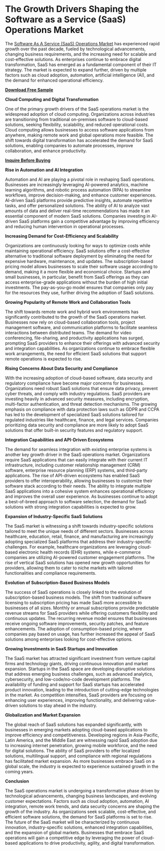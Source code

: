 # The Growth Drivers Shaping the Software as a Service (SaaS) Operations Market

The [Software As A Service (SaaS) Operations Market](https://www.nextmsc.com/report/software-as-a-service-saas-operation-market) has experienced rapid growth over the past decade, fueled by technological advancements, changing business requirements, and the increasing need for scalable and cost-effective solutions. As enterprises continue to embrace digital transformation, SaaS has emerged as a fundamental component of their IT strategy. The market is expected to expand further, driven by multiple factors such as cloud adoption, automation, artificial intelligence (AI), and the demand for enhanced operational efficiency.

[**Download Free Sample**](https://www.nextmsc.com/report/software-as-a-service-saas-operation-market) 

**Cloud Computing and Digital Transformation**

One of the primary growth drivers of the SaaS operations market is the widespread adoption of cloud computing. Organizations across industries are transitioning from traditional on-premises software to cloud-based solutions, seeking flexibility, scalability, and reduced operational costs. Cloud computing allows businesses to access software applications from anywhere, making remote work and global operations more feasible. The shift towards digital transformation has accelerated the demand for SaaS solutions, enabling companies to automate processes, improve collaboration, and enhance productivity.

[**Inquire Before Buying**](https://www.nextmsc.com/software-as-a-service-saas-operation-market/inquire-before-buying) 

**Rise in Automation and AI Integration**

Automation and AI are playing a pivotal role in reshaping SaaS operations. Businesses are increasingly leveraging AI-powered analytics, machine learning algorithms, and robotic process automation (RPA) to streamline workflows, improve decision-making, and enhance customer experiences. AI-driven SaaS platforms provide predictive insights, automate repetitive tasks, and offer personalized solutions. The ability of AI to analyze vast amounts of data and deliver real-time recommendations has made it an essential component of modern SaaS solutions. Companies investing in AI-driven SaaS platforms gain a competitive advantage by improving efficiency and reducing human intervention in operational processes.

**Increasing Demand for Cost-Efficiency and Scalability**

Organizations are continuously looking for ways to optimize costs while maintaining operational efficiency. SaaS solutions offer a cost-effective alternative to traditional software deployment by eliminating the need for expensive hardware, maintenance, and updates. The subscription-based pricing model allows businesses to scale their software usage according to demand, making it a more flexible and economical choice. Startups and small businesses, in particular, benefit from SaaS offerings as they can access enterprise-grade applications without the burden of high initial investments. The pay-as-you-go model ensures that companies only pay for the resources they use, further driving the adoption of SaaS solutions.

**Growing Popularity of Remote Work and Collaboration Tools**

The shift towards remote work and hybrid work environments has significantly contributed to the growth of the SaaS operations market. Businesses now rely on cloud-based collaboration tools, project management software, and communication platforms to facilitate seamless interactions between distributed teams. The demand for video conferencing, file-sharing, and productivity applications has surged, prompting SaaS providers to enhance their offerings with advanced security and integration capabilities. As organizations continue to embrace flexible work arrangements, the need for efficient SaaS solutions that support remote operations is expected to rise.

**Rising Concerns About Data Security and Compliance**

With the increasing adoption of cloud-based software, data security and regulatory compliance have become major concerns for businesses. Organizations need robust SaaS solutions that ensure data privacy, prevent cyber threats, and comply with industry regulations. SaaS providers are investing heavily in advanced security measures, including encryption, multi-factor authentication, and threat detection mechanisms. The growing emphasis on compliance with data protection laws such as GDPR and CCPA has led to the development of specialized SaaS solutions tailored for regulated industries like healthcare, finance, and legal services. Companies prioritizing data security and compliance are more likely to adopt SaaS solutions that offer built-in security features and regulatory support.

**Integration Capabilities and API-Driven Ecosystems**

The demand for seamless integration with existing enterprise systems is another key growth driver in the SaaS operations market. Organizations require SaaS applications that can easily integrate with their current IT infrastructure, including customer relationship management (CRM) software, enterprise resource planning (ERP) systems, and third-party applications. The rise of API-driven ecosystems has enabled SaaS providers to offer interoperability, allowing businesses to customize their software stack according to their needs. The ability to integrate multiple SaaS applications into a cohesive system enhances operational efficiency and improves the overall user experience. As businesses continue to adopt a best-of-breed approach to software selection, the demand for SaaS solutions with strong integration capabilities is expected to grow.

**Expansion of Industry-Specific SaaS Solutions**

The SaaS market is witnessing a shift towards industry-specific solutions tailored to meet the unique needs of different sectors. Businesses across healthcare, education, retail, finance, and manufacturing are increasingly adopting specialized SaaS platforms that address their industry-specific challenges. For example, healthcare organizations are leveraging cloud-based electronic health records (EHR) systems, while e-commerce companies are utilizing AI-powered customer engagement platforms. The rise of vertical SaaS solutions has opened new growth opportunities for providers, allowing them to cater to niche markets with tailored functionalities and compliance requirements.

**Evolution of Subscription-Based Business Models**

The success of SaaS operations is closely linked to the evolution of subscription-based business models. The shift from traditional software licensing to subscription pricing has made SaaS more accessible to businesses of all sizes. Monthly or annual subscriptions provide predictable revenue streams for SaaS providers while offering customers flexibility and continuous updates. The recurring revenue model ensures that businesses receive ongoing software improvements, security patches, and feature enhancements. The adoption of consumption-based pricing, where companies pay based on usage, has further increased the appeal of SaaS solutions among enterprises looking for cost-effective options.

**Growing Investments in SaaS Startups and Innovation**

The SaaS market has attracted significant investment from venture capital firms and technology giants, driving continuous innovation and market expansion. Startups in the SaaS space are developing disruptive solutions that address emerging business challenges, such as advanced analytics, cybersecurity, and low-code/no-code development platforms. The availability of funding and support for SaaS startups has accelerated product innovation, leading to the introduction of cutting-edge technologies in the market. As competition intensifies, SaaS providers are focusing on enhancing user experiences, improving functionality, and delivering value-driven solutions to stay ahead in the industry.

**Globalization and Market Expansion**

The global reach of SaaS solutions has expanded significantly, with businesses in emerging markets adopting cloud-based applications to improve efficiency and competitiveness. Developing regions in Asia-Pacific, Latin America, and the Middle East are witnessing rapid SaaS adoption due to increasing internet penetration, growing mobile workforce, and the need for digital solutions. The ability of SaaS providers to offer localized solutions, multilingual support, and compliance with regional regulations has facilitated market expansion. As more businesses embrace SaaS on a global scale, the industry is expected to experience sustained growth in the coming years.

**Conclusion**

The SaaS operations market is undergoing a transformative phase driven by technological advancements, changing business landscapes, and evolving customer expectations. Factors such as cloud adoption, automation, AI integration, remote work trends, and data security concerns are shaping the growth of the industry. As organizations seek scalable, cost-effective, and efficient software solutions, the demand for SaaS platforms is set to rise. The future of the SaaS market will be characterized by continuous innovation, industry-specific solutions, enhanced integration capabilities, and the expansion of global markets. Businesses that embrace SaaS operations will gain a competitive edge by leveraging the power of cloud-based applications to drive productivity, agility, and digital transformation.

